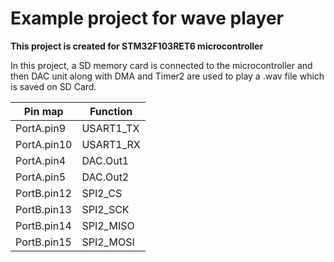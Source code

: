 <h1> Example project for wave player </h1>
<b> This project is created for STM32F103RET6 microcontroller </b>

In this project, a SD memory card is connected to the microcontroller and then DAC unit along with DMA and Timer2 are used to play a .wav file which is saved on SD Card.

| Pin map     | Function    |
| ----------- | ----------- |
| PortA.pin9   | USART1_TX    |
| PortA.pin10  | USART1_RX    |
| PortA.pin4   | DAC.Out1     |
| PortA.pin5   | DAC.Out2     |
| PortB.pin12  | SPI2_CS   |
| PortB.pin13  | SPI2_SCK  |
| PortB.pin14  | SPI2_MISO |
| PortB.pin15  | SPI2_MOSI |




